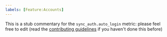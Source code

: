 ```yaml
---
labels: [Feature:Accounts]
---
```


This is a stub commentary for the `sync_auth.auto_login` metric: please feel free to edit (read the
[contributing guidelines](https://github.com/mozilla/glean-annotations/blob/main/CONTRIBUTING.md)
if you haven't done this before)

